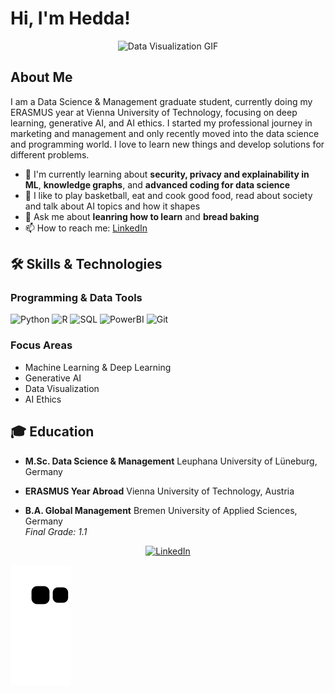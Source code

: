 # Hi, I'm Hedda!

<div align="center">
  <img src="https://media1.giphy.com/media/v1.Y2lkPTc5MGI3NjExNHowYW5kb2p6cTF6ZjljcXZnNzVtbGk3bWN1N3duaWRkcDRqcHFoYyZlcD12MV9pbnRlcm5hbF9naWZfYnlfaWQmY3Q9Zw/cXblnKXr2BQOaYnTni/giphy.gif" width="500" alt="Data Visualization GIF">
</div>

## About Me
I am a Data Science & Management graduate student, currently doing my ERASMUS year at Vienna University of Technology, focusing on deep learning, generative AI, and AI ethics. I started my professional journey in marketing and management and only recently moved into the data science and programming world. I love to learn new things and develop solutions for different problems.

<!-- - 🔭 I'm currently working on **[PROJECT NAME]** -->
- 🌱 I'm currently learning about **security, privacy and explainability in ML**, **knowledge graphs**, and **advanced coding for data science**
- 👯 I like to play basketball, eat and cook good food, read about society and talk about AI topics and how it shapes 
- 💬 Ask me about **leanring how to learn** and **bread baking**
- 📫 How to reach me: [LinkedIn](https://www.linkedin.com/in/hedda-fiedler-a43b16176/) 


## 🛠️ Skills & Technologies

### Programming & Data Tools
![Python](https://img.shields.io/badge/-Python-3776AB?style=flat-square&logo=Python&logoColor=white)
![R](https://img.shields.io/badge/-R-276DC3?style=flat-square&logo=R&logoColor=white)
![SQL](https://img.shields.io/badge/-SQL-4479A1?style=flat-square&logo=MySQL&logoColor=white)
![PowerBI](https://img.shields.io/badge/-PowerBI-F2C811?style=flat-square&logo=Power-BI&logoColor=black)
![Git](https://img.shields.io/badge/-Git-F05032?style=flat-square&logo=git&logoColor=white)

### Focus Areas
- Machine Learning & Deep Learning
- Generative AI
- Data Visualization
- AI Ethics

## 🎓 Education

- **M.Sc. Data Science & Management** 
  Leuphana University of Lüneburg, Germany

- **ERASMUS Year Abroad** 
  Vienna University of Technology, Austria

- **B.A. Global Management** 
  Bremen University of Applied Sciences, Germany  
  *Final Grade: 1.1*



<p align="center">
  <a href="https://www.linkedin.com/in/hedda-fiedler-a43b16176" target="_blank"><img src="https://img.shields.io/badge/LinkedIn-%230077B5.svg?&style=flat-square&logo=linkedin&logoColor=white" alt="LinkedIn"></a>
</p>


![Snake animation](https://github.com/heddels/heddels/blob/output/github-contribution-grid-snake.svg)

<!--
**heddels/heddels** is a ✨ _special_ ✨ repository because its `README.md` (this file) appears on your GitHub profile.

Here are some ideas to get you started:

- 🔭 I’m currently working on ...
- 🌱 I’m currently learning ...
- 👯 I’m looking to collaborate on ...
- 🤔 I’m looking for help with ...
- 💬 Ask me about ...
- 📫 How to reach me: ...
- 😄 Pronouns: ...
- ⚡ Fun fact: ...
-->
